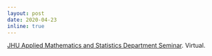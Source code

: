```yaml
---
layout: post
date: 2020-04-23
inline: true
---
```


[JHU Applied Mathematics and Statistics Department Seminar](https://engineering.jhu.edu/ams/events/ams-seminar-tba-whitehead-304-22/?instance_id=922#.XycfHZNKi3I). Virtual.

